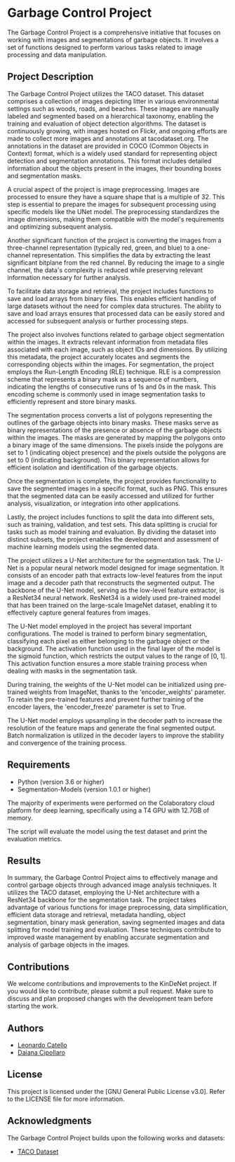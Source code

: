 # Garbage Control Project
The Garbage Control Project is a comprehensive initiative that focuses on working with images and segmentations of garbage objects. It involves a set of functions designed to perform various tasks related to image processing and data manipulation.

## Project Description
The Garbage Control Project utilizes the TACO dataset. This dataset comprises a collection of images depicting litter in various environmental settings such as woods, roads, and beaches. These images are manually labeled and segmented based on a hierarchical taxonomy, enabling the training and evaluation of object detection algorithms. The dataset is continuously growing, with images hosted on Flickr, and ongoing efforts are made to collect more images and annotations at tacodataset.org. The annotations in the dataset are provided in COCO (Common Objects in Context) format, which is a widely used standard for representing object detection and segmentation annotations. This format includes detailed information about the objects present in the images, their bounding boxes and segmentation masks.

A crucial aspect of the project is image preprocessing. Images are processed to ensure they have a square shape that is a multiple of 32. This step is essential to prepare the images for subsequent processing using specific models like the UNet model. The preprocessing standardizes the image dimensions, making them compatible with the model's requirements and optimizing subsequent analysis.

Another significant function of the project is converting the images from a three-channel representation (typically red, green, and blue) to a one-channel representation. This simplifies the data by extracting the least significant bitplane from the red channel. By reducing the image to a single channel, the data's complexity is reduced while preserving relevant information necessary for further analysis.

To facilitate data storage and retrieval, the project includes functions to save and load arrays from binary files. This enables efficient handling of large datasets without the need for complex data structures. The ability to save and load arrays ensures that processed data can be easily stored and accessed for subsequent analysis or further processing steps.

The project also involves functions related to garbage object segmentation within the images. It extracts relevant information from metadata files associated with each image, such as object IDs and dimensions. By utilizing this metadata, the project accurately locates and segments the corresponding objects within the images. For segmentation, the project employs the Run-Length Encoding (RLE) technique. RLE is a compression scheme that represents a binary mask as a sequence of numbers, indicating the lengths of consecutive runs of 1s and 0s in the mask. This encoding scheme is commonly used in image segmentation tasks to efficiently represent and store binary masks.

The segmentation process converts a list of polygons representing the outlines of the garbage objects into binary masks. These masks serve as binary representations of the presence or absence of the garbage objects within the images. The masks are generated by mapping the polygons onto a binary image of the same dimensions. The pixels inside the polygons are set to 1 (indicating object presence) and the pixels outside the polygons are set to 0 (indicating background). This binary representation allows for efficient isolation and identification of the garbage objects.

Once the segmentation is complete, the project provides functionality to save the segmented images in a specific format, such as PNG. This ensures that the segmented data can be easily accessed and utilized for further analysis, visualization, or integration into other applications.

Lastly, the project includes functions to split the data into different sets, such as training, validation, and test sets. This data splitting is crucial for tasks such as model training and evaluation. By dividing the dataset into distinct subsets, the project enables the development and assessment of machine learning models using the segmented data.

The project utilizes a U-Net architecture for the segmentation task. The U-Net is a popular neural network model designed for image segmentation. It consists of an encoder path that extracts low-level features from the input image and a decoder path that reconstructs the segmented output. The backbone of the U-Net model, serving as the low-level feature extractor, is a ResNet34 neural network. ResNet34 is a widely used pre-trained model that has been trained on the large-scale ImageNet dataset, enabling it to effectively capture general features from images.

The U-Net model employed in the project has several important configurations. The model is trained to perform binary segmentation, classifying each pixel as either belonging to the garbage object or the background. The activation function used in the final layer of the model is the sigmoid function, which restricts the output values to the range of [0, 1]. This activation function ensures a more stable training process when dealing with masks in the segmentation task.

During training, the weights of the U-Net model can be initialized using pre-trained weights from ImageNet, thanks to the 'encoder_weights' parameter. To retain the pre-trained features and prevent further training of the encoder layers, the 'encoder_freeze' parameter is set to True.

The U-Net model employs upsampling in the decoder path to increase the resolution of the feature maps and generate the final segmented output. Batch normalization is utilized in the decoder layers to improve the stability and convergence of the training process.

## Requirements
- Python (version 3.6 or higher)
- Segmentation-Models (version 1.0.1 or higher)

The majority of experiments were performed on the Colaboratory cloud platform for deep learning, specifically using a T4 GPU with 12.7GB of memory.

The script will evaluate the model using the test dataset and print the evaluation metrics.

## Results
In summary, the Garbage Control Project aims to effectively manage and control garbage objects through advanced image analysis techniques. It utilizes the TACO dataset, employing the U-Net architecture with a ResNet34 backbone for the segmentation task. The project takes advantage of various functions for image preprocessing, data simplification, efficient data storage and retrieval, metadata handling, object segmentation, binary mask generation, saving segmented images and data splitting for model training and evaluation. These techniques contribute to improved waste management by enabling accurate segmentation and analysis of garbage objects in the images.

## Contributions
We welcome contributions and improvements to the KinDeNet project. If you would like to contribute, please submit a pull request. Make sure to discuss and plan proposed changes with the development team before starting the work.

## Authors
- [Leonardo Catello](https://github.com/Leonard2310) 
- [Daiana Cipollaro](https://github.com/Dad-cip)

## License
This project is licensed under the [GNU General Public License v3.0]. Refer to the LICENSE file for more information.

## Acknowledgments
The Garbage Control Project builds upon the following works and datasets:

- [TACO Dataset](https://github.com/pedropro/TACO)
